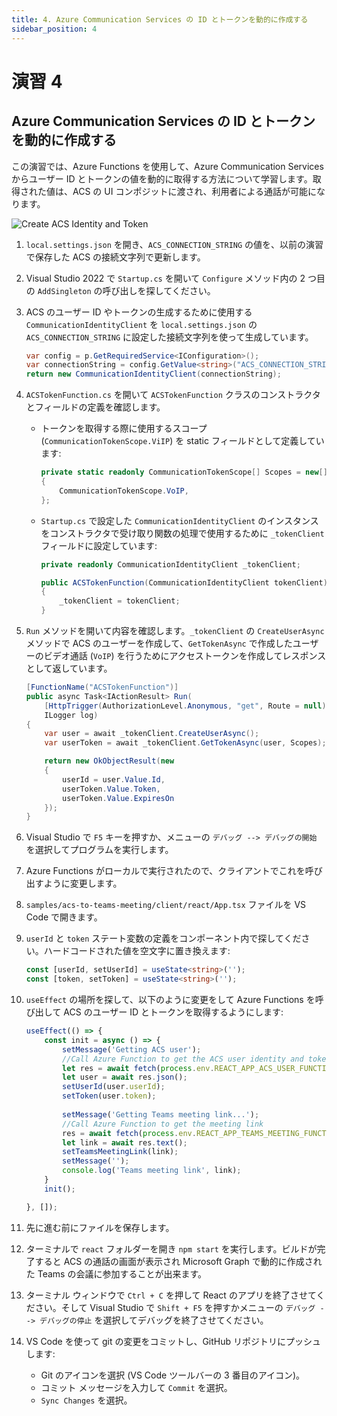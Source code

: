 ```yaml
---
title: 4. Azure Communication Services の ID とトークンを動的に作成する
sidebar_position: 4
---
```


# 演習 4

## Azure Communication Services の ID とトークンを動的に作成する

この演習では、Azure Functions を使用して、Azure Communication Services からユーザー ID とトークンの値を動的に取得する方法について学習します。取得された値は、ACS の UI コンポジットに渡され、利用者による通話が可能になります。

![Create ACS Identity and Token](/img/acs-to-teams/4-acs-identity-token.png "Create ACS Identity and Token")

1. `local.settings.json` を開き、`ACS_CONNECTION_STRING` の値を、以前の演習で保存した ACS の接続文字列で更新します。

2. Visual Studio 2022 で `Startup.cs` を開いて `Configure` メソッド内の 2 つ目の `AddSingleton` の呼び出しを探してください。

3. ACS のユーザー ID やトークンの生成するために使用する `CommunicationIdentityClient` を `local.settings.json` の `ACS_CONNECTION_STRING` に設定した接続文字列を使って生成しています。

    ```csharp
    var config = p.GetRequiredService<IConfiguration>();
    var connectionString = config.GetValue<string>("ACS_CONNECTION_STRING");
    return new CommunicationIdentityClient(connectionString);
    ```

4. `ACSTokenFunction.cs` を開いて `ACSTokenFunction` クラスのコンストラクタとフィールドの定義を確認します。
   - トークンを取得する際に使用するスコープ (`CommunicationTokenScope.ViIP`) を static フィールドとして定義しています:
        ```csharp
        private static readonly CommunicationTokenScope[] Scopes = new[]
        {
            CommunicationTokenScope.VoIP,
        };
        ```
   - `Startup.cs` で設定した `CommunicationIdentityClient` のインスタンスをコンストラクタで受け取り関数の処理で使用するために `_tokenClient` フィールドに設定しています:
        ```csharp
        private readonly CommunicationIdentityClient _tokenClient;
        
        public ACSTokenFunction(CommunicationIdentityClient tokenClient)
        {
            _tokenClient = tokenClient;
        }
        ```

5. `Run` メソッドを開いて内容を確認します。`_tokenClient` の `CreateUserAsync` メソッドで ACS のユーザーを作成して、`GetTokenAsync` で作成したユーザーのビデオ通話 (`VoIP`) を行うためにアクセストークンを作成してレスポンスとして返しています。

    ```csharp
    [FunctionName("ACSTokenFunction")]
    public async Task<IActionResult> Run(
        [HttpTrigger(AuthorizationLevel.Anonymous, "get", Route = null)] HttpRequest req,
        ILogger log)
    {
        var user = await _tokenClient.CreateUserAsync();
        var userToken = await _tokenClient.GetTokenAsync(user, Scopes);
    
        return new OkObjectResult(new 
        { 
            userId = user.Value.Id, 
            userToken.Value.Token, 
            userToken.Value.ExpiresOn 
        });
    }
    ```

6. Visual Studio で `F5` キーを押すか、メニューの `デバッグ --> デバッグの開始` を選択してプログラムを実行します。

7. Azure Functions がローカルで実行されたので、クライアントでこれを呼び出すように変更します。

8.  `samples/acs-to-teams-meeting/client/react/App.tsx` ファイルを VS Code で開きます。

9.  `userId` と `token` ステート変数の定義をコンポーネント内で探してください。ハードコードされた値を空文字に置き換えます:

    ```typescript
    const [userId, setUserId] = useState<string>('');
    const [token, setToken] = useState<string>('');
    ```

10. `useEffect` の場所を探して、以下のように変更をして Azure Functions を呼び出して ACS のユーザー ID とトークンを取得するようにします: 

    ```typescript
    useEffect(() => {
        const init = async () => {
            setMessage('Getting ACS user');
            //Call Azure Function to get the ACS user identity and token
            let res = await fetch(process.env.REACT_APP_ACS_USER_FUNCTION as string);
            let user = await res.json();
            setUserId(user.userId);
            setToken(user.token);
            
            setMessage('Getting Teams meeting link...');
            //Call Azure Function to get the meeting link
            res = await fetch(process.env.REACT_APP_TEAMS_MEETING_FUNCTION as string); // Please remove let
            let link = await res.text();
            setTeamsMeetingLink(link);
            setMessage('');
            console.log('Teams meeting link', link);
        }
        init();

    }, []);
    ```

11. 先に進む前にファイルを保存します。

12. ターミナルで `react` フォルダーを開き `npm start` を実行します。ビルドが完了すると ACS の通話の画面が表示され Microsoft Graph で動的に作成された Teams の会議に参加することが出来ます。

13. ターミナル ウィンドウで `Ctrl + C` を押して React のアプリを終了させてください。そして Visual Studio で `Shift + F5` を押すかメニューの `デバッグ --> デバッグの停止` を選択してデバッグを終了させてください。

14. VS Code を使って git の変更をコミットし、GitHub リポジトリにプッシュします:
    - Git のアイコンを選択 (VS Code ツールバーの 3 番目のアイコン)。
    - コミット メッセージを入力して `Commit` を選択。
    - `Sync Changes` を選択。
